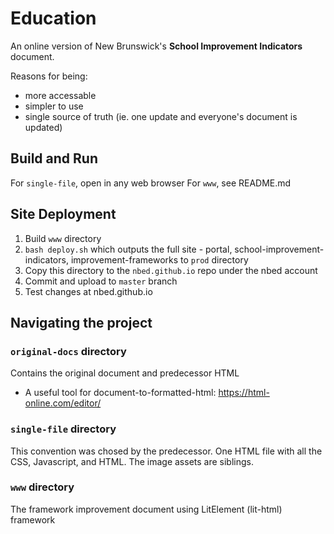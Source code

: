 # Education

An online version of New Brunswick's **School Improvement Indicators** document.

Reasons for being:

- more accessable
- simpler to use
- single source of truth (ie. one update and everyone's document is updated)

## Build and Run

For `single-file`, open in any web browser
For `www`, see README.md

## Site Deployment

1. Build `www` directory
2. `bash deploy.sh` which outputs the full site - portal, school-improvement-indicators, improvement-frameworks to `prod` directory
3. Copy this directory to the `nbed.github.io` repo under the nbed account
4. Commit and upload to `master` branch
5. Test changes at nbed.github.io

## Navigating the project

### `original-docs` directory

Contains the original document and predecessor HTML

- A useful tool for document-to-formatted-html: <https://html-online.com/editor/>

### `single-file` directory

This convention was chosed by the predecessor. One HTML file with all the CSS, Javascript, and HTML. The image assets are siblings.

### `www` directory

The framework improvement document using LitElement (lit-html) framework

